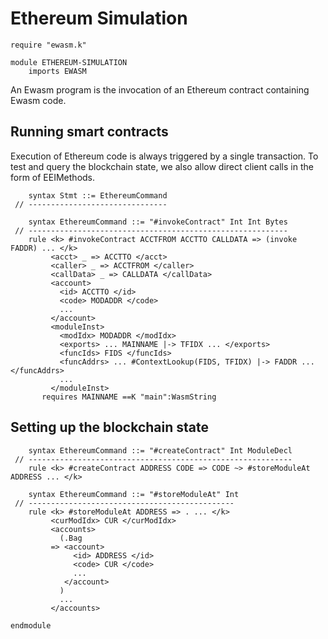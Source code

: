 Ethereum Simulation
===================

```k
require "ewasm.k"

module ETHEREUM-SIMULATION
    imports EWASM
```

An Ewasm program is the invocation of an Ethereum contract containing Ewasm code.

Running smart contracts
-----------------------

Execution of Ethereum code is always triggered by a single transaction.
To test and query the blockchain state, we also allow direct client calls in the form of EEIMethods.

```k
    syntax Stmt ::= EthereumCommand
 // -------------------------------
```

```k
    syntax EthereumCommand ::= "#invokeContract" Int Int Bytes
 // ----------------------------------------------------------
    rule <k> #invokeContract ACCTFROM ACCTTO CALLDATA => (invoke FADDR) ... </k>
         <acct> _ => ACCTTO </acct>
         <caller> _ => ACCTFROM </caller>
         <callData> _ => CALLDATA </callData>
         <account>
           <id> ACCTTO </id>
           <code> MODADDR </code>
           ...
         </account>
         <moduleInst>
           <modIdx> MODADDR </modIdx>
           <exports> ... MAINNAME |-> TFIDX ... </exports>
           <funcIds> FIDS </funcIds>
           <funcAddrs> ... #ContextLookup(FIDS, TFIDX) |-> FADDR ... </funcAddrs>
           ...
         </moduleInst>
       requires MAINNAME ==K "main":WasmString
```

Setting up the blockchain state
-------------------------------

```k
    syntax EthereumCommand ::= "#createContract" Int ModuleDecl
 // -----------------------------------------------------------
    rule <k> #createContract ADDRESS CODE => CODE ~> #storeModuleAt ADDRESS ... </k>

    syntax EthereumCommand ::= "#storeModuleAt" Int
 // ----------------------------------------------
    rule <k> #storeModuleAt ADDRESS => . ... </k>
         <curModIdx> CUR </curModIdx>
         <accounts>
           (.Bag
         => <account>
              <id> ADDRESS </id>
              <code> CUR </code>
              ...
            </account>
           )
           ...
         </accounts>
```

```k
endmodule
```
